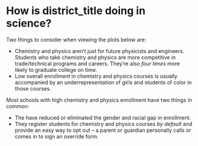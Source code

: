 # How is district_title doing in science?  
Two things to consider when viewing the plots below are:  
- Chemistry and physics aren’t just for future physicists and engineers. Students who take chemistry and physics are more competitive in trade/technical programs and careers. They’re also _*four times*_ more likely to graduate college on time.  
- Low overall enrollment in chemistry and physics courses is usually accompanied by an underrepresentation of girls and students of color in those courses.  

Most schools with high chemistry and physics enrollment have two things in common:  
- The have reduced or eliminated the gender and racial gap in enrollment.  
- They register students for chemistry and physics courses _*by default*_ and provide an easy way to opt out – a parent or guardian personally calls or comes in to sign an override form.  
